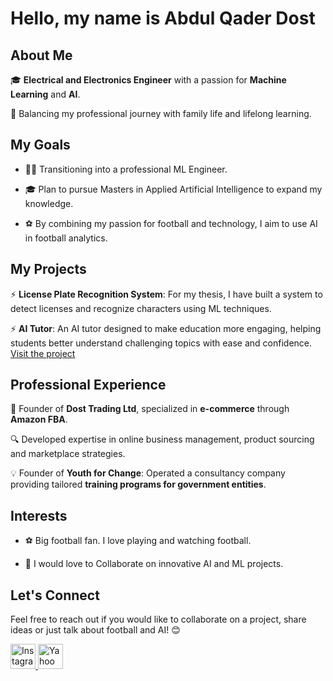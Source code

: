 # Hello, my name is Abdul Qader Dost

## About Me

🎓 **Electrical and Electronics Engineer** with a passion for
**Machine Learning** and **AI**.

🌟 Balancing my professional journey with family life and lifelong learning.

## My Goals

- 👨‍💻 Transitioning into a professional ML Engineer.

- 🎓 Plan to pursue Masters in Applied Artificial Intelligence to expand my knowledge.

- ⚽ By combining my passion for football and technology, I aim to use AI in
football analytics.

## My Projects

⚡ **License Plate Recognition System**: For my thesis, I have built a system to
detect licenses and recognize characters using ML techniques.

⚡ **AI Tutor**: An AI tutor designed to make education more engaging, helping
students better understand challenging topics with ease and confidence.
[Visit the project](https://dostaitutor.netlify.app)

## Professional Experience

💼 Founder of **Dost Trading Ltd**, specialized in **e-commerce** through
**Amazon FBA**.  

🔍 Developed expertise in online business management, product sourcing
and marketplace strategies.  

💡 Founder of **Youth for Change**: Operated a consultancy company providing
tailored **training programs for government entities**.  

## Interests

- ⚽ Big football fan. I love playing and watching football.

- 🤝 I would love to Collaborate on innovative AI and ML projects.  

## Let's Connect

Feel free to reach out if you would like to collaborate on a project, share
ideas or just talk about football and AI! 😊  

<!-- I broke MD033/no-inline-html linting rule because i needed HTML to
 adjust the icon sizes. -->

<a href="https://www.instagram.com/abeddostt/" target="_blank">
  <img src="https://img.icons8.com/fluency/48/000000/instagram-new.png"
   alt="Instagram" width="40">
</a>
<a href="mailto:abdulqaderdost@yahoo.com">
  <img src="https://img.icons8.com/?size=100&id=9N3LO52MKuiT&format=png&color=000000"
   alt="Yahoo" width="40">
</a>
